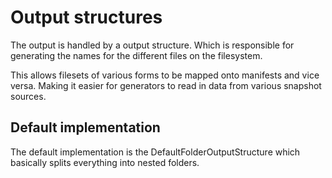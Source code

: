 # Output structures 

The output is handled by a output structure. Which is responsible for 
generating the names for the different files on the filesystem.

This allows filesets of various forms to be mapped onto manifests
and vice versa. Making it easier for generators to read in data 
from various snapshot sources. 

## Default implementation

The default implementation is the DefaultFolderOutputStructure which 
basically splits everything into nested folders. 


